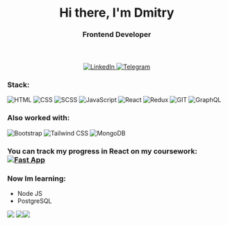 <header align="center">
    <h1>Hi there, I'm Dmitry </h1>
    <h3>Frontend Developer</h3>
</header>
<div align="center">
    <a href='https://www.linkedin.com/in/ddknschv/'>
        <img src='https://img.shields.io/badge/-LinkedIn-blue?logo=linkedin' alt='LinkedIn'>
    </a>
    <a href='https://t.me/ddknschv'>
        <img src='https://img.shields.io/badge/-Telegram-grey?logo=telegram' alt='Telegram'>
    </a>
</div>
<div>
    <h3>Stack:</h3> 
    <img src='https://img.shields.io/badge/-HTML-grey?logo=html5' alt='HTML'>
    <img src='https://img.shields.io/badge/-CSS3-grey?logo=css3&logoColor=blue' alt='CSS'>
    <img src='https://img.shields.io/badge/-SCSS-grey?logo=sass' alt='SCSS'>
    <img src='https://img.shields.io/badge/-JavaScript-grey?logo=javascript' alt='JavaScript'>
    <img src='https://img.shields.io/badge/-React-grey?logo=react' alt='React'>
    <img src='https://img.shields.io/badge/-Redux_Toolkit-grey?logo=redux&logoColor=764ABC' alt='Redux'>
    <img src='https://img.shields.io/badge/-GIT-grey?logo=git' alt='GIT'>
    <img src='https://img.shields.io/badge/-GraphQL-grey?logo=graphql' alt='GraphQL'>
    
</div>
<div>
    <h3>Also worked with:</h3>
    <img src='https://img.shields.io/badge/-Bootstrap-grey?logo=bootstrap' alt='Bootstrap'>
    <img src='https://img.shields.io/badge/-TailwindCSS-grey?logo=tailwindcss' alt='Tailwind CSS'>
    <img src='https://img.shields.io/badge/-MongoDB-grey?logo=mongodb' alt='MongoDB'>
</div>
<div>
    <h3>You can track my progress in React on my coursework:
        <a href='https://github.com/DmitriyKanischev/react-pizza'>
            <img src='https://img.shields.io/badge/-React_Pizza-grey?logo=react' alt='Fast App'>
        </a>
    </h3>
    <h3>Now Im learning:</h3>
    <ul>
        <li>Node JS</li>
        <li>PostgreSQL</li>
    <ul>
</div>

![](http://github-profile-summary-cards.vercel.app/api/cards/profile-details?username=DmitriyKanischev&theme=aura)
![](http://github-profile-summary-cards.vercel.app/api/cards/stats?username=DmitriyKanischev&theme=aura)![](http://github-profile-summary-cards.vercel.app/api/cards/repos-per-language?username=DmitriyKanischev&theme=aura)
